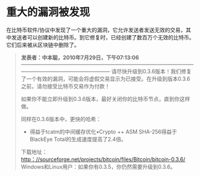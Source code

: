 # 重大的漏洞被发现


在比特币软件/协议中发现了一个重大的漏洞，它允许发送者发送无效的交易，其中发送者可以创建新的比特币。到它修复时，已经创建了数百万个无效的比特币。它们后来被从区块链中删除了。


> **发表者：中本聪，2010年7月29日，下午07:13:06**
> ——————————————————————————————————————————————————
> 请尽快升级到0.3.6版本！我们修复了一个有效的漏洞，可能会将虚假交易显示为已接受。在升级到版本0.3.6之前，请勿接受比特币交易作为付款！
> 
> 如果你不能立即升级到0.3.6版本，最好关闭你的比特币节点，直到你这样做。
> 
> 同样在0.3.6版本中，更快的哈希：
> * 得益于tcatm的中间缓存优化•Crypto ++ ASM SHA-256得益于BlackEye Total的生成速度提高了2.4倍。
>
> 下载地址：[http：//sourceforge.net/projects/bitcoin/files/Bitcoin/bitcoin-0.3.6/](http：//sourceforge.net/projects/bitcoin/files/Bitcoin/bitcoin-0.3.6/)
Windows和Linux用户：如果你有0.3.5，你仍然需要升级到0.3.6。
